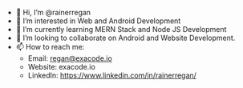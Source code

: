- 👋 Hi, I’m @rainerregan
- 👀 I’m interested in Web and Android Development
- 🌱 I’m currently learning MERN Stack and Node JS Development
- 💞️ I’m looking to collaborate on Android and Website Development.
- 📫 How to reach me:
  - Email: regan@exacode.io
  - Website: exacode.io
  - LinkedIn: https://www.linkedin.com/in/rainerregan/

<!---
rainerregan/rainerregan is a ✨ special ✨ repository because its `README.md` (this file) appears on your GitHub profile.
You can click the Preview link to take a look at your changes.
--->
